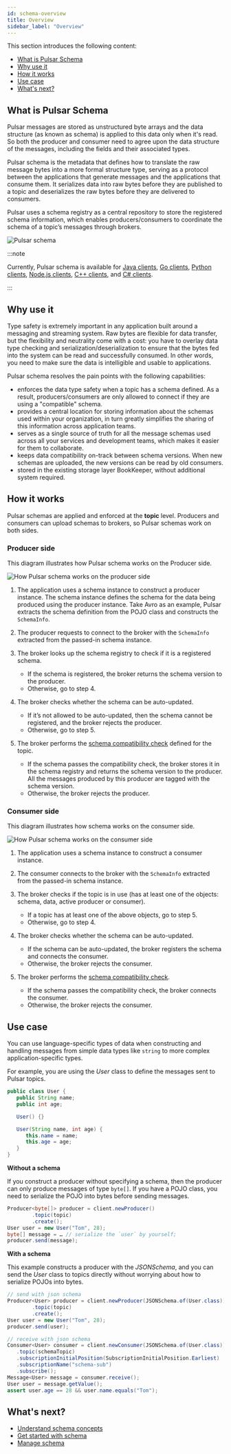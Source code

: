 ```yaml
---
id: schema-overview
title: Overview
sidebar_label: "Overview"
---
```


This section introduces the following content:
* [What is Pulsar Schema](#what-is-pulsar-schema)
* [Why use it](#why-use-it)
* [How it works](#how-it-works)
* [Use case](#use-case)
* [What's next?](#whats-next)

## What is Pulsar Schema

Pulsar messages are stored as unstructured byte arrays and the data structure (as known as schema) is applied to this data only when it's read. So both the producer and consumer need to agree upon the data structure of the messages, including the fields and their associated types.

Pulsar schema is the metadata that defines how to translate the raw message bytes into a more formal structure type, serving as a protocol between the applications that generate messages and the applications that consume them. It serializes data into raw bytes before they are published to a topic and deserializes the raw bytes before they are delivered to consumers.

Pulsar uses a schema registry as a central repository to store the registered schema information, which enables producers/consumers to coordinate the schema of a topic’s messages through brokers.

![Pulsar schema](/assets/schema.svg)

:::note

Currently, Pulsar schema is available for [Java clients](client-libraries-java.md), [Go clients](client-libraries-go.md), [Python clients](client-libraries-python.md), [Node.js clients](client-libraries-node.md), [C++ clients](client-libraries-cpp.md), and [C# clients](client-libraries-dotnet.md).

:::

## Why use it

Type safety is extremely important in any application built around a messaging and streaming system. Raw bytes are flexible for data transfer, but the flexibility and neutrality come with a cost: you have to overlay data type checking and serialization/deserialization to ensure that the bytes fed into the system can be read and successfully consumed. In other words, you need to make sure the data is intelligible and usable to applications.

Pulsar schema resolves the pain points with the following capabilities:
* enforces the data type safety when a topic has a schema defined. As a result, producers/consumers are only allowed to connect if they are using a "compatible" schema.
* provides a central location for storing information about the schemas used within your organization, in turn greatly simplifies the sharing of this information across application teams.
* serves as a single source of truth for all the message schemas used across all your services and development teams, which makes it easier for them to collaborate.
* keeps data compatibility on-track between schema versions. When new schemas are uploaded, the new versions can be read by old consumers.
* stored in the existing storage layer BookKeeper, without additional system required.

## How it works

Pulsar schemas are applied and enforced at the **topic** level. Producers and consumers can upload schemas to brokers, so Pulsar schemas work on both sides.

### Producer side

This diagram illustrates how Pulsar schema works on the Producer side.

![How Pulsar schema works on the producer side](/assets/schema-producer.svg)

1. The application uses a schema instance to construct a producer instance.
   The schema instance defines the schema for the data being produced using the producer instance. Take Avro as an example, Pulsar extracts the schema definition from the POJO class and constructs the `SchemaInfo`.

2. The producer requests to connect to the broker with the `SchemaInfo` extracted from the passed-in schema instance.

3. The broker looks up the schema registry to check if it is a registered schema.
   * If the schema is registered, the broker returns the schema version to the producer.
   * Otherwise, go to step 4.

4. The broker checks whether the schema can be auto-updated.
   * If it’s not allowed to be auto-updated, then the schema cannot be registered, and the broker rejects the producer.
   * Otherwise, go to step 5.

5. The broker performs the [schema compatibility check](schema-understand.md#schema-compatibility-check) defined for the topic.
   * If the schema passes the compatibility check, the broker stores it in the schema registry and returns the schema version to the producer. All the messages produced by this producer are tagged with the schema version.
   * Otherwise, the broker rejects the producer.

### Consumer side

This diagram illustrates how schema works on the consumer side.

![How Pulsar schema works on the consumer side](/assets/schema-consumer.svg)

1. The application uses a schema instance to construct a consumer instance.

2. The consumer connects to the broker with the `SchemaInfo` extracted from the passed-in schema instance.

3. The broker checks if the topic is in use (has at least one of the objects: schema, data, active producer or consumer).
   * If a topic has at least one of the above objects, go to step 5.
   * Otherwise, go to step 4.

4. The broker checks whether the schema can be auto-updated.
     * If the schema can be auto-updated, the broker registers the schema and connects the consumer.
     * Otherwise, the broker rejects the consumer.

5. The broker performs the [schema compatibility check](schema-understand.md#schema-compatibility-check).
     * If the schema passes the compatibility check, the broker connects the consumer.
     * Otherwise, the broker rejects the consumer.

## Use case

You can use language-specific types of data when constructing and handling messages from simple data types like `string` to more complex application-specific types.

For example, you are using the _User_ class to define the messages sent to Pulsar topics.

```java
public class User {
   public String name;
   public int age;

   User() {}

   User(String name, int age) {
      this.name = name;
      this.age = age;
   }
}
```

**Without a schema**

If you construct a producer without specifying a schema, then the producer can only produce messages of type `byte[]`. If you have a POJO class, you need to serialize the POJO into bytes before sending messages.

```java
Producer<byte[]> producer = client.newProducer()
        .topic(topic)
        .create();
User user = new User("Tom", 28);
byte[] message = … // serialize the `user` by yourself;
producer.send(message);
```

**With a schema**

This example constructs a producer with the _JSONSchema_, and you can send the _User_ class to topics directly without worrying about how to serialize POJOs into bytes.

```java
// send with json schema
Producer<User> producer = client.newProducer(JSONSchema.of(User.class))
        .topic(topic)
        .create();
User user = new User("Tom", 28);
producer.send(user);

// receive with json schema
Consumer<User> consumer = client.newConsumer(JSONSchema.of(User.class))
   .topic(schemaTopic)
   .subscriptionInitialPosition(SubscriptionInitialPosition.Earliest)
   .subscriptionName("schema-sub")
   .subscribe();
Message<User> message = consumer.receive();
User user = message.getValue();
assert user.age == 28 && user.name.equals("Tom");
```

## What's next?

* [Understand schema concepts](schema-understand.md)
* [Get started with schema](schema-get-started.md)
* [Manage schema](admin-api-schemas.md)
